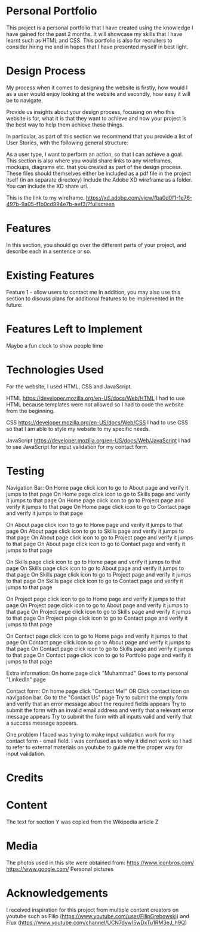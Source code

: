 # Personal Portfolio
This project is a personal portfolio that I have created using the knowledge I have gained for the past 2 months. It will showcase my skills that I have learnt such as HTML and CSS. This portfolio is also for recruiters to consider hiring me and in hopes that I have presented myself in best light.



# Design Process
My process when it comes to designing the website is firstly, how would I as a user would enjoy looking at the website and secondly, how easy it will be to navigate. 



Provide us insights about your design process, focusing on who this website is for, what it is that they want to achieve and how your project is the best way to help them achieve these things.

In particular, as part of this section we recommend that you provide a list of User Stories, with the following general structure:

As a user type, I want to perform an action, so that I can achieve a goal.
This section is also where you would share links to any wireframes, mockups, diagrams etc. that you created as part of the design process. These files should themselves either be included as a pdf file in the project itself (in an separate directory) Include the Adobe XD wireframe as a folder. You can include the XD share url.

This is the link to my wireframe.
https://xd.adobe.com/view/fba0d0f1-1e76-497b-9a05-f1b0cd994e7b-aef3/?fullscreen
# Features
In this section, you should go over the different parts of your project, and describe each in a sentence or so.

# Existing Features
Feature 1 - allow users to contact me
In addition, you may also use this section to discuss plans for additional features to be implemented in the future:

# Features Left to Implement
Maybe a fun clock to show people time

# Technologies Used
For the website, I used HTML, CSS and JavaScript.

HTML
https://developer.mozilla.org/en-US/docs/Web/HTML
I had to use HTML because templates were not allowed so I had to code the website from the beginning.

CSS
https://developer.mozilla.org/en-US/docs/Web/CSS
I had to use CSS so that I am able to style my website to my specific needs.

JavaScript
https://developer.mozilla.org/en-US/docs/Web/JavaScript
I had to use JavaScript for input validation for my contact form.



# Testing
Navigation Bar:
On Home page click icon to go to About page and verify it jumps to that page
On Home page click icon to go to Skills page and verify it jumps to that page
On Home page click icon to go to Project page and verify it jumps to that page
On Home page click icon to go to Contact page and verify it jumps to that page

On About page click icon to go to Home page and verify it jumps to that page
On About page click icon to go to Skills page and verify it jumps to that page
On About page click icon to go to Project page and verify it jumps to that page
On About page click icon to go to Contact page and verify it jumps to that page

On Skills page click icon to go to Home page and verify it jumps to that page
On Skills page click icon to go to About page and verify it jumps to that page
On Skills page click icon to go to Project page and verify it jumps to that page
On Skills page click icon to go to Contact page and verify it jumps to that page

On Project page click icon to go to Home page and verify it jumps to that page
On Project page click icon to go to About page and verify it jumps to that page
On Project page click icon to go to Skills page and verify it jumps to that page
On Project page click icon to go to Contact page and verify it jumps to that page

On Contact page click icon to go to Home page and verify it jumps to that page
On Contact page click icon to go to About page and verify it jumps to that page
On Contact page click icon to go to Skills page and verify it jumps to that page
On Contact page click icon to go to Portfolio page and verify it jumps to that page


Extra information:
On home page click "Muhammad"
Goes to my personal "LinkedIn" page



Contact form:
On home page click "Contact Me!" OR Click contact icon on navigation bar.
Go to the "Contact Us" page
Try to submit the empty form and verify that an error message about the required fields appears
Try to submit the form with an invalid email address and verify that a relevant error message appears
Try to submit the form with all inputs valid and verify that a success message appears.

One problem I faced was trying to make input validation work for my contact form - email field. I was confused as to why it did not work so I had to refer to external materials on youtube to guide me the proper way for input validation.



# Credits
# Content
The text for section Y was copied from the Wikipedia article Z
# Media
The photos used in this site were obtained from:
https://www.iconbros.com/
https://www.google.com/
Personal pictures
# Acknowledgements
I received inspiration for this project from multiple content creators on youtube such as Filip (https://www.youtube.com/user/FilipGrebowski) and Flux (https://www.youtube.com/channel/UCN7dywl5wDxTu1RM3eJ_h9Q)

